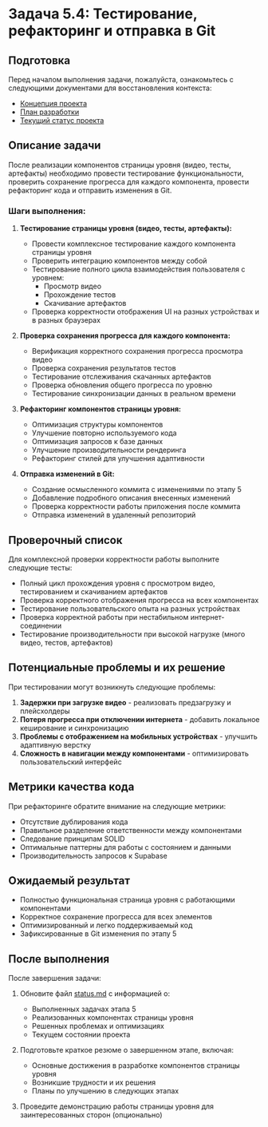 # Задача 5.4: Тестирование, рефакторинг и отправка в Git

## Подготовка

Перед началом выполнения задачи, пожалуйста, ознакомьтесь с следующими документами для восстановления контекста:
- [Концепция проекта](../docs/bizlevel-concept.md)
- [План разработки](../docs/development-plan.md)
- [Текущий статус проекта](../docs/status.md)

## Описание задачи

После реализации компонентов страницы уровня (видео, тесты, артефакты) необходимо провести тестирование функциональности, проверить сохранение прогресса для каждого компонента, провести рефакторинг кода и отправить изменения в Git.

### Шаги выполнения:

1. **Тестирование страницы уровня (видео, тесты, артефакты):**
   - Провести комплексное тестирование каждого компонента страницы уровня
   - Проверить интеграцию компонентов между собой
   - Тестирование полного цикла взаимодействия пользователя с уровнем:
     - Просмотр видео
     - Прохождение тестов
     - Скачивание артефактов
   - Проверка корректности отображения UI на разных устройствах и в разных браузерах

2. **Проверка сохранения прогресса для каждого компонента:**
   - Верификация корректного сохранения прогресса просмотра видео
   - Проверка сохранения результатов тестов
   - Тестирование отслеживания скачанных артефактов
   - Проверка обновления общего прогресса по уровню
   - Тестирование синхронизации данных в реальном времени

3. **Рефакторинг компонентов страницы уровня:**
   - Оптимизация структуры компонентов
   - Улучшение повторно используемого кода
   - Оптимизация запросов к базе данных
   - Улучшение производительности рендеринга
   - Рефакторинг стилей для улучшения адаптивности

4. **Отправка изменений в Git:**
   - Создание осмысленного коммита с изменениями по этапу 5
   - Добавление подробного описания внесенных изменений
   - Проверка корректности работы приложения после коммита
   - Отправка изменений в удаленный репозиторий

## Проверочный список

Для комплексной проверки корректности работы выполните следующие тесты:
- Полный цикл прохождения уровня с просмотром видео, тестированием и скачиванием артефактов
- Проверка корректного отображения прогресса на всех компонентах
- Тестирование пользовательского опыта на разных устройствах
- Проверка корректной работы при нестабильном интернет-соединении
- Тестирование производительности при высокой нагрузке (много видео, тестов, артефактов)

## Потенциальные проблемы и их решение

При тестировании могут возникнуть следующие проблемы:
1. **Задержки при загрузке видео** - реализовать предзагрузку и плейсхолдеры
2. **Потеря прогресса при отключении интернета** - добавить локальное кеширование и синхронизацию
3. **Проблемы с отображением на мобильных устройствах** - улучшить адаптивную верстку
4. **Сложность в навигации между компонентами** - оптимизировать пользовательский интерфейс

## Метрики качества кода

При рефакторинге обратите внимание на следующие метрики:
- Отсутствие дублирования кода
- Правильное разделение ответственности между компонентами
- Следование принципам SOLID
- Оптимальные паттерны для работы с состоянием и данными
- Производительность запросов к Supabase

## Ожидаемый результат

- Полностью функциональная страница уровня с работающими компонентами
- Корректное сохранение прогресса для всех элементов
- Оптимизированный и легко поддерживаемый код
- Зафиксированные в Git изменения по этапу 5

## После выполнения

После завершения задачи:
1. Обновите файл [status.md](../docs/status.md) с информацией о:
   - Выполненных задачах этапа 5
   - Реализованных компонентах страницы уровня
   - Решенных проблемах и оптимизациях
   - Текущем состоянии проекта

2. Подготовьте краткое резюме о завершенном этапе, включая:
   - Основные достижения в разработке компонентов страницы уровня
   - Возникшие трудности и их решения
   - Планы по улучшению в следующих этапах

3. Проведите демонстрацию работы страницы уровня для заинтересованных сторон (опционально) 